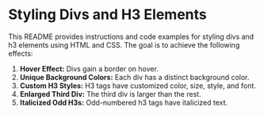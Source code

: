 # Styling Divs and H3 Elements

This README provides instructions and code examples for styling divs and h3 elements using HTML and CSS.  The goal is to achieve the following effects:

1. **Hover Effect:** Divs gain a border on hover.
2. **Unique Background Colors:** Each div has a distinct background color.
3. **Custom H3 Styles:** H3 tags have customized color, size, style, and font.
4. **Enlarged Third Div:** The third div is larger than the rest.
5. **Italicized Odd H3s:** Odd-numbered h3 tags have italicized text.